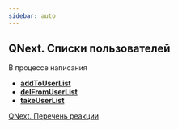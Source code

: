 ```yaml
---
sidebar: auto
---
```


## QNext. Списки пользователей

В процессе написания


* [**addToUserList**](/docs-test/ph/QNext-admin-reaction-addToUserList-05-08)
* [**delFromUserList**](/docs-test/ph/QNext-admin-reaction-delFromUserList-05-08)
* [**takeUserList**](/docs-test/ph/QNext-admin-reaction-takeUserList-05-08)



[QNext. Перечень реакции](/docs-test/ph/QNext-admin-reaction-about-05-01)